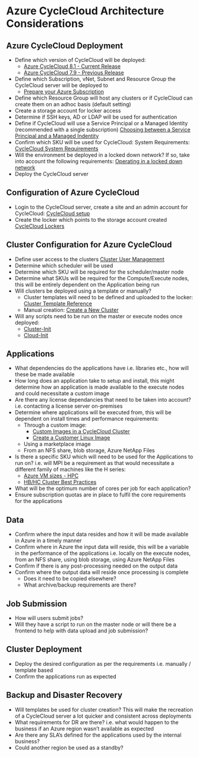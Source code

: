 # Azure CycleCloud Architecture Considerations

## Azure CycleCloud Deployment

-   Define which version of CycleCloud will be deployed:
    -   [Azure CycleCloud 8.1 - Current Release](https://docs.microsoft.com/en-us/azure/cyclecloud/release-notes?view=cyclecloud-8)
    -   [Azure CycleCloud 7.9 - Previous Release](https://docs.microsoft.com/en-us/azure/cyclecloud/release-notes-previous?view=cyclecloud-8)
-   Define which Subscription, vNet, Subnet and Resource Group the CycleCloud server will be deployed to
    -   [Prepare your Azure Subscription](https://docs.microsoft.com/en-in/azure/cyclecloud/how-to/configuration?view=cyclecloud-8)
-	Define which Resource Group will host any clusters or if CycleCloud can create them on an adhoc basis (default setting) 
-	Create a storage account for locker access
-	Determine if SSH keys, AD or LDAP will be used for authentication
-	Define if CycleCloud will use a Service Principal or a Managed Identity (recommended with a single subscription) [Choosing between a Service Principal and a Managed Indentity](https://docs.microsoft.com/en-us/azure/cyclecloud/how-to/service-principals?view=cyclecloud-7#choosing-between-a-service-principal-and-a-managed-identity)
-	Confirm which SKU will be used for CycleCloud: System Requirements: [CycleCloud System Requirements](https://docs.microsoft.com/en-us/azure/cyclecloud/how-to/install-manual?view=cyclecloud-8#system-requirements)
-   Will the environment be deployed in a locked down network? If so, take into account the following requirements: [Operating in a locked down network](https://docs.microsoft.com/en-us/azure/cyclecloud/how-to/running-in-locked-down-network?view=cyclecloud-8)
-	Deploy the CycleCloud server

## Configuration of Azure CycleCloud
-	Login to the CycleCloud server, create a site and an admin account for CycleCloud: [CycleCloud setup](https://docs.microsoft.com/en-us/azure/cyclecloud/qs-install-marketplace?view=cyclecloud-8#log-into-the-cyclecloud-application-server)
-	Create the locker which points to the storage account created [CycleCloud Lockers](https://docs.microsoft.com/en-us/azure/cyclecloud/how-to/storage-blobs?view=cyclecloud-8#lockers)

## Cluster Configuration for Azure CycleCloud
-   Define user access to the clusters [Cluster User Management](https://docs.microsoft.com/en-in/azure/cyclecloud/how-to/user-access?view=cyclecloud-8)	
-   Determine which scheduler will be used
-   Determine which SKU will be required for the scheduler/master node
-	Determine what SKUs will be required for the Compute/Execute nodes, this will be entirely dependent on the Application being run 
-	Will clusters be deployed using a template or manually? 
    -   Cluster templates will need to be defined and uploaded to the locker: [Cluster Template Reference](https://docs.microsoft.com/en-us/azure/cyclecloud/cluster-references/cluster-template-reference?view=cyclecloud-8)
    -   Manual creation: [Create a New Cluster](https://docs.microsoft.com/en-us/azure/cyclecloud/how-to/create-cluster?view=cyclecloud-8)
-	Will any scripts need to be run on the master or execute nodes once deployed: 
    -   [Cluster-Init](https://docs.microsoft.com/en-us/azure/cyclecloud/cluster-references/cluster-init-reference?view=cyclecloud-7)
    -   [Cloud-Init](https://docs.microsoft.com/en-us/azure/cyclecloud/how-to/cloud-init?view=cyclecloud-8)

## Applications
-	What dependencies do the applications have i.e. libraries etc., how will these be made available
-	How long does an application take to setup and install, this might determine how an application is made available to the execute nodes and could necessitate a custom image
-   Are there any license dependancies that need to be taken into account? i.e. contacting a license server on-premises
-	Determine where applications will be executed from, this will be dependent on install times and performance requirements:
    -   Through a custom image: 
        -   [Custom Images in a CycleCloud Cluster](https://docs.microsoft.com/en-us/azure/cyclecloud/how-to/create-custom-image?view=cyclecloud-8)
        -   [Create a Customer Linux Image](https://docs.microsoft.com/en-us/azure/virtual-machines/linux/tutorial-custom-images)
    -   Using a marketplace image
    -   From an NFS share, blob storage, Azure NetApp Files
-   Is there a specific SKU which will need to be used for the Applications to run on? i.e. will MPI be a requirement as that would necessitate a different family of machines like the H series:
    -   [Azure VM sizes - HPC](https://docs.microsoft.com/en-us/azure/virtual-machines/sizes-hpc)
    -   [HB/HC Cluster Best Practices](https://docs.microsoft.com/en-us/azure/cyclecloud/how-to/hb-hc-best-practices?view=cyclecloud-8)
-   What will be the optimum number of cores per job for each application?
-   Ensure subscription quotas are in place to fulfil the core requirements for the applications

## Data
-	Confirm where the input data resides and how it will be made available in Azure in a timely manner
-	Confirm where in Azure the input data will reside, this will be a variable in the performance of the applications i.e. locally on the execute nodes, from an NFS share, using blob storage, using Azure NetApp Files
-	Confirm if there is any post-processing needed on the output data
-	Confirm where the output data will reside once processing is complete
    - Does it need to be copied elsewhere?
    - What archive/backup requirements are there? 

## Job Submission
-	How will users submit jobs?
-	Will they have a script to run on the master node or will there be a frontend to help with data upload and job submission?

## Cluster Deployment
-	Deploy the desired configuration as per the requirements i.e. manually / template based
-	Confirm the applications run as expected

## Backup and Disaster Recovery
-	Will templates be used for cluster creation? This will make the recreation of a CycleCloud server a lot quicker and consistent across deployments
-	What requirements for DR are there? i.e. what would happen to the business if an Azure region wasn’t available as expected
-	Are there any SLA’s defined for the applications used by the internal business?
-	Could another region be used as a standby? 
